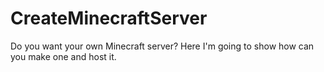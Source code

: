 # CreateMinecraftServer
Do you want your own Minecraft server? Here I'm going to show how can you make one and host it.
